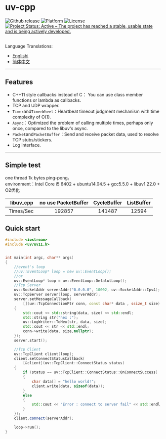 # uv-cpp
<a href="https://github.com/wlgq2/libuv_cpp11/releases"><img src="https://img.shields.io/github/release/wlgq2/libuv_cpp11.svg" alt="Github release"></a>
[![Platform](https://img.shields.io/badge/platform-%20%20%20%20Linux,%20Windows-green.svg?style=flat)](https://github.com/wlgq2/libuv_cpp11)
[![License](https://img.shields.io/badge/license-%20%20MIT-yellow.svg?style=flat)](LICENSE)
[![Project Status: Active – The project has reached a stable, usable state and is being actively developed.](http://www.repostatus.org/badges/latest/active.svg)](http://www.repostatus.org/#active)

<br>Language Translations:</br>
* [Englishi](README.md)
* [简体中文](README_zh_cn.md)
** **
## Features
* C++11 style callbacks instead of C： You can use class member functions or lambda as callbacks.
* TCP and UDP wrapper.
* `Timer`and`TimerWheel`：Heartbeat timeout judgment mechanism with time complexity of O(1).
* `Async`：Optimized the problem of calling multiple times, perhaps only once, compared to the libuv's async. 
* `Packet`and`PacketBuffer`：Send and receive packet data, used to resolve TCP stubs/stickers.
* Log interface.
** **
## Simple test
one thread 1k bytes ping-pong。
<br>environment：Intel Core i5 6402 + ubuntu14.04.5 + gcc5.5.0 + libuv1.22.0 + O2优化</br>

   libuv_cpp | no use PacketBuffer|CycleBuffer|ListBuffer|
:---------:|:--------:|:--------:|:--------:|
Times/Sec | 192857 |141487|12594|


## Quick start
```C++
#include <iostream>
#include <uv/uv11.h>


int main(int argc, char** args)
{
    //event's loop
    //uv::EventLoop* loop = new uv::EventLoop();
    //or
    uv::EventLoop* loop = uv::EventLoop::DefalutLoop();
    //Tcp Server
    uv::SocketAddr serverAddr("0.0.0.0", 10002, uv::SocketAddr::Ipv4);
    uv::TcpServer server(loop, serverAddr);
    server.setMessageCallback(
        [](uv::TcpConnectionPtr conn, const char* data , ssize_t size)
    {
        std::cout << std::string(data, size) << std::endl;
        std::string str("hex :");
        uv::LogWriter::ToHex(str, data, size);
        std::cout << str << std::endl;
        conn->write(data, size,nullptr);
    });
    server.start();

    //Tcp Client
    uv::TcpClient client(loop);
    client.setConnectStatusCallback(
        [&client](uv::TcpClient::ConnectStatus status)
    {
        if (status == uv::TcpClient::ConnectStatus::OnConnectSuccess)
        {
            char data[] = "hello world!";
            client.write(data, sizeof(data));
        }
        else
        {
            std::cout << "Error : connect to server fail" << std::endl;
        }
    });
    client.connect(serverAddr);

    loop->run();
}


```

